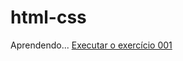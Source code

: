 # html-css
 
Aprendendo...
<a href="https://benhur-f-r.github.io/html-css/exercicios/ex001/index.html">Executar o exercício 001</a>